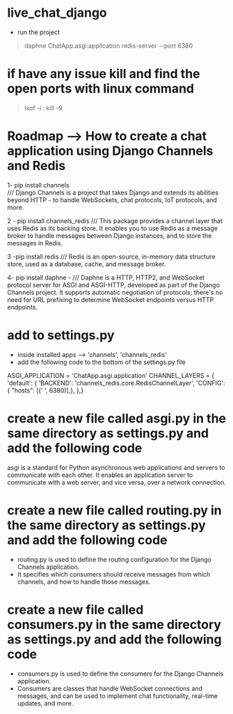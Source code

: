 # live_chat_django

-  run the project
>  daphne ChatApp.asgi:application
> redis-server --port 6380  


#  if have any issue kill and find  the open ports  with linux command 
> lsof -i :<port> 
> kill -9 <Prcessid>


# Roadmap --> How to create a chat application using Django Channels and Redis 

1- pip install channels  
///  Django Channels is a project that takes Django and extends its abilities beyond HTTP - to handle WebSockets, chat protocols, IoT protocols, and more.

2 - pip install channels_redis 
/// This package provides a channel layer that uses Redis as its backing store. It enables you to use Redis as a message broker to handle messages between Django instances, and to store the messages in Redis. 

3 -pip install redis 
/// Redis is an open-source, in-memory data structure store, used as a database, cache, and message broker.

4- pip install daphne -
/// Daphne is a HTTP, HTTP2, and WebSocket protocol server for ASGI and ASGI-HTTP, developed as part of the Django Channels project. It supports automatic negotiation of protocols; there's no need for URL prefixing to determine WebSocket endpoints versus HTTP endpoints.



# add to settings.py 
-  inside installed apps --> 'channels', 'channels_redis'
-  add the following code to the bottom of the settings.py file

ASGI_APPLICATION = 'ChatApp.asgi.application'
CHANNEL_LAYERS = {
    'default': {
        'BACKEND': 'channels_redis.core.RedisChannelLayer',
        'CONFIG': {
            "hosts": [('
            ', 6380)],},  },}



# create a new file called asgi.py in the same directory as settings.py and add the following code
asgi is a standard for Python asynchronous web applications and servers to communicate with each other.
It enables an application server to communicate with a web server, and vice versa, over a network connection. 

# create a new file called routing.py in the same directory as settings.py and add the following code
-  routing.py is used to define the routing configuration for the Django Channels application. 
-  It specifies which consumers should receive messages from which channels, and how to handle those messages.

# create a new file called consumers.py in the same directory as settings.py and add the following code
-  consumers.py is used to define the consumers for the Django Channels application.
-  Consumers are classes that handle WebSocket connections and messages, and can be used to implement chat functionality, real-time updates, and more.

